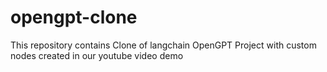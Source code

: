 # opengpt-clone
This repository contains Clone of langchain OpenGPT Project with custom nodes created in our youtube video demo
